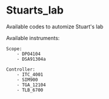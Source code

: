 # Stuarts_lab
Available codes to automize Stuart's lab

Available instruments:
	
	Scope:
		- DPO4104
		- DSA91304a
	
	Controller:
		- ITC_4001
		- SIM900
		- TGA_12104
		- TLB_6700
		
